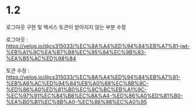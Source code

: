 # 1.2
로그아웃 구현 및 엑서스 토큰이 받아지지 않는 부분 수정

로그아웃 : https://velog.io/@cs315033/%EC%8A%A4%ED%94%84%EB%A7%81-jwt-%EB%A1%9C%EA%B7%B8%EC%95%84%EC%9B%83-%EA%B5%AC%ED%98%84

토큰 수정 : https://velog.io/@cs315033/%EC%8A%A4%ED%94%84%EB%A7%81-%EB%A6%AC%ED%94%84%EB%A0%88%EC%8B%9C-%ED%86%A0%ED%81%B0%EC%9C%BC%EB%A1%9C-%EC%97%91%EC%84%B8%EC%8A%A4-%ED%86%A0%ED%81%B0-%EA%B0%B1%EC%8B%A0-%EC%88%98%EC%A0%95
